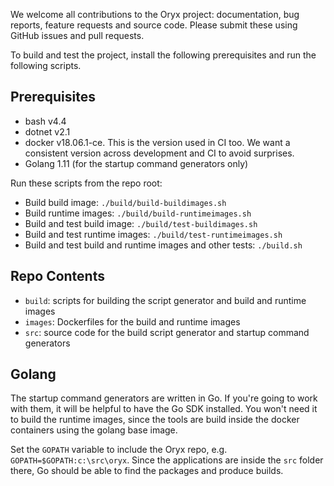 We welcome all contributions to the Oryx project: documentation, bug reports,
feature requests and source code. Please submit these using GitHub issues and
pull requests.

To build and test the project, install the following prerequisites and run the
following scripts.

## Prerequisites

- bash v4.4
- dotnet v2.1
- docker v18.06.1-ce. This is the version used in CI too. We want a consistent
  version across development and CI to avoid surprises.
- Golang 1.11 (for the startup command generators only)

Run these scripts from the repo root:

- Build build image: `./build/build-buildimages.sh`
- Build runtime images: `./build/build-runtimeimages.sh`
- Build and test build image: `./build/test-buildimages.sh`
- Build and test runtime images: `./build/test-runtimeimages.sh`
- Build and test build and runtime images and other tests: `./build.sh`

## Repo Contents

* `build`: scripts for building the script generator and build and runtime
  images
* `images`: Dockerfiles for the build and runtime images
* `src`: source code for the build script generator and startup command generators

## Golang

The startup command generators are written in Go. If you're going to work with them, it will be helpful
to have the Go SDK installed. You won't need it to build the runtime images, since the tools are build inside the docker containers using the golang base image.

Set the `GOPATH` variable to include the Oryx repo, e.g. `GOPATH=$GOPATH:c:\src\oryx`. Since the applications are inside the `src` folder there, Go should be able to find the packages and produce builds.